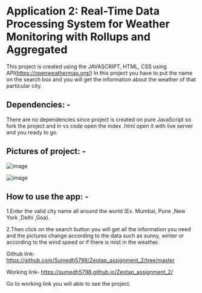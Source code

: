 # Application 2: Real-Time Data Processing System for Weather Monitoring with Rollups and Aggregated

This project is created using the JAVASCRIPT, HTML, CSS using API(https://openweathermap.org/) In this project you have to put the name on the search box and you will get the information about the weather of that particular city. 


## Dependencies: -
There are no dependencies since project is created on pure JavaScript so fork the project and in vs code open the index .html open it with live server and you ready to go.

## Pictures of project: -

 ![image](https://github.com/user-attachments/assets/dc831532-a29b-4d28-b6a9-4c2a3fc3856a)

 
![image](https://github.com/user-attachments/assets/7fbc52a4-1585-4a46-864e-583085c18568)




## How to use the app: -
1.Enter the valid city name all around the world (Ex.  Mumbai, Pune ,New York ,Delhi ,Goa).

2.Then click on the search button you will get all the information you need and the pictures change according to the data such as sunny, winter or according to the wind speed or if there is mist in the weather.

Github link- https://github.com/Sumedh5798/Zeotap_assignment_2/tree/master

Working link- https://sumedh5798.github.io/Zeotap_assignment_2/

Go to working link you will able to see the project.


